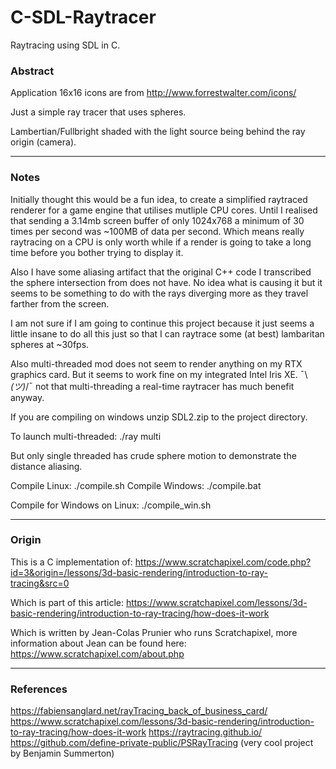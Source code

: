 # C-SDL-Raytracer
Raytracing using SDL in C.

### Abstract
Application 16x16 icons are from http://www.forrestwalter.com/icons/

Just a simple ray tracer that uses spheres.

Lambertian/Fullbright shaded with the light source being behind the ray origin (camera).

---

### Notes

Initially thought this would be a fun idea, to create a simplified raytraced renderer for a game engine
that utilises mutliple CPU cores. Until I realised that sending a 3.14mb screen buffer of only 1024x768
a minimum of 30 times per second was ~100MB of data per second. Which means really raytracing on a CPU
is only worth while if a render is going to take a long time before you bother trying to display it.

Also I have some aliasing artifact that the original C++ code I transcribed the sphere intersection from
does not have. No idea what is causing it but it seems to be something to do with the rays diverging more
as they travel farther from the screen.

I am not sure if I am going to continue this project because it just seems a little insane to do all this
just so that I can raytrace some (at best) lambaritan spheres at ~30fps.

Also multi-threaded mod does not seem to render anything on my RTX graphics card. But it seems to work fine
on my integrated Intel Iris XE.
¯\\_(ツ)_/¯ not that multi-threading a real-time raytracer has much benefit anyway.

If you are compiling on windows unzip SDL2.zip to the project directory.

To launch multi-threaded: ./ray multi

But only single threaded has crude sphere motion to demonstrate the distance aliasing.

Compile Linux: ./compile.sh
Compile Windows: ./compile.bat

Compile for Windows on Linux: ./compile_win.sh

---

### Origin

This is a C implementation of:
https://www.scratchapixel.com/code.php?id=3&origin=/lessons/3d-basic-rendering/introduction-to-ray-tracing&src=0

Which is part of this article:
https://www.scratchapixel.com/lessons/3d-basic-rendering/introduction-to-ray-tracing/how-does-it-work

Which is written by Jean-Colas Prunier who runs Scratchapixel, more information about Jean can be found here:
https://www.scratchapixel.com/about.php

---

### References

https://fabiensanglard.net/rayTracing_back_of_business_card/
https://www.scratchapixel.com/lessons/3d-basic-rendering/introduction-to-ray-tracing/how-does-it-work
https://raytracing.github.io/
https://github.com/define-private-public/PSRayTracing (very cool project by Benjamin Summerton)
